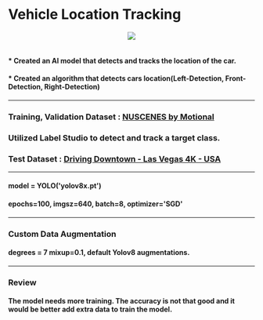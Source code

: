 # Vehicle Location Tracking   

<p align="center"><img src="https://github.com/suhyeong-jeon/Vehicle_Location_Tracking/assets/70623959/50e8e7c9-5e5b-43cb-be21-58fea42f302a"></p>
<p align="center"><img src-"https://github.com/suhyeong-jeon/Vehicle_Location_Tracking/assets/70623959/5d18dbd2-0272-4011-a21c-10b036e4265f></p>

#### * Created an AI model that detects and tracks the location of the car.
#### * Created an algorithm that detects cars location(Left-Detection, Front-Detection, Right-Detection)   

- - -

### Training, Validation Dataset : [NUSCENES by Motional](https://www.nuscenes.org/nuscenes)
### Utilized Label Studio to detect and track a target class.
### Test Dataset : [Driving Downtown - Las Vegas 4K - USA](https://www.youtube.com/watch?v=DL703lh_my8&t=48s)   

- - -

#### model = YOLO('yolov8x.pt')
#### epochs=100, imgsz=640, batch=8, optimizer='SGD'   

- - -

### Custom Data Augmentation
#### degrees = 7 mixup=0.1, default Yolov8 augmentations.   

- - -

### Review
#### The model needs more training. The accuracy is not that good and it would be better add extra data to train the model.   
